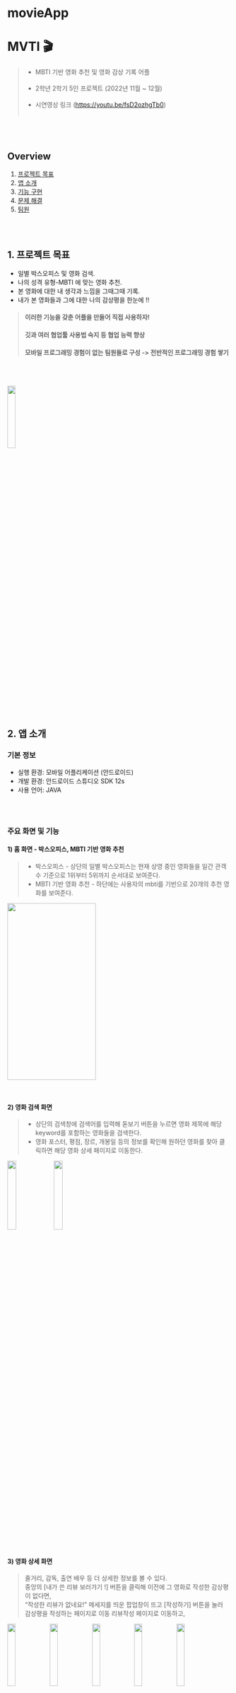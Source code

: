 # movieApp

MVTI 🎬
===========================================
> - MBTI 기반 영화 추천 및 영화 감상 기록 어플 <br/><br/> 
> - 2학년 2학기 5인 프로젝트 (2022년 11월 ~ 12월) <br/><br/>
> - 시연영상 링크 (https://youtu.be/fsD2ozhgTb0) <br/><br/>

<br/><br/>

## Overview
1. [프로젝트 목표](https://github.com/ohyyes/movieApp/blob/main/README.md#1-%ED%94%84%EB%A1%9C%EC%A0%9D%ED%8A%B8-%EB%AA%A9%ED%91%9C)
2. [앱 소개](https://github.com/ohyyes/movieApp/blob/main/README.md#2-%EC%95%B1-%EC%86%8C%EA%B0%9C)
3. [기능 구현](https://github.com/ohyyes/movieApp/blob/main/README.md#3-%EA%B8%B0%EB%8A%A5-%EA%B5%AC%ED%98%84)
4. [문제 해결](https://github.com/ohyyes/movieApp/blob/main/README.md#4-%EB%AC%B8%EC%A0%9C-%ED%95%B4%EA%B2%B0)
5. [팀원](https://github.com/ohyyes/movieApp/blob/main/README.md#5-%ED%8C%80%EC%9B%90)

<br/><br/>

## 1. 프로젝트 목표
* 일별 박스오피스 및 영화 검색.
* 나의 성격 유형-MBTI 에 맞는 영화 추천.  
* 본 영화에 대한 내 생각과 느낌을 그때그때 기록.  
* 내가 본 영화들과 그에 대한 나의 감상평을 한눈에 !!
> #### 이러한 기능을 갖춘 어플을 만들어 직접 사용하자!
> #### 깃과 여러 협업툴 사용법 숙지 등 협업 능력 향상
> #### 모바일 프로그래밍 경험이 없는 팀원들로 구성 -> 전반적인 프로그래밍 경험 쌓기

<br/><br/>




<img src="" width="19%"/>




## 2. 앱 소개 
### 기본 정보
* 실행 환경: 모바일 어플리케이션 (안드로이드)
* 개발 환경: 안드로이드 스튜디오 SDK 12s
* 사용 언어: JAVA

<br/><br/>

### 주요 화면 및 기능
#### 1) 홈 화면 - 박스오피스, MBTI 기반 영화 추천
> - 박스오피스 - 상단의 일별 박스오피스는 현재 상영 중인 영화들을 일간 관객수 기준으로 1위부터 5위까지 순서대로 보여준다. <br/>
> - MBTI 기반 영화 추천 - 하단에는 사용자의 mbti를 기반으로 20개의 추천 영화를 보여준다. <br/>

<img src="https://user-images.githubusercontent.com/84231143/227759812-38af1042-0a5a-4a3d-8b5b-1ffa96d94357.JPG" width="200" height="400"/> </br>

</br>

#### 2) 영화 검색 화면
> - 상단의 검색창에 검색어를 입력해 돋보기 버튼을 누르면 영화 제목에 해당 keyword를 포함하는 영화들을 검색한다.
> - 영화 포스터, 평점, 장르, 개봉일 등의 정보를 확인해 원하던 영화를 찾아 클릭하면 해당 영화 상세 페이지로 이동한다. <br/>

<img src="https://user-images.githubusercontent.com/84231143/227759838-799b104a-9160-457c-9e1a-0443c66c86ef.JPG" width="20%"/> <img src="https://user-images.githubusercontent.com/84231143/227759841-8b9788b9-4d16-44e6-8b45-25d569c77829.JPG" width="20%"/> 

<br/><br/><br/>

</br>

#### 3) 영화 상세 화면
> 줄거리, 감독, 출연 배우 등 더 상세한 정보를 볼 수 있다. <br/>
> 중앙의 [내가 쓴 리뷰 보러가기 !] 버튼을 클릭해 이전에 그 영화로 작성한 감상평이 없다면, <br/>
> “작성한 리뷰가 없네요!” 메세지를 띄운 팝업창이 뜨고 [작성하기] 버튼을 눌러 감상평을 작성하는 페이지로 이동 리뷰작성 페이지로 이동하고,<br/>

<img src="https://user-images.githubusercontent.com/84231143/227760500-8adaeaf7-0967-4265-81a1-1293ecdf3539.JPG" width="19%"/><img src="https://user-images.githubusercontent.com/84231143/227760507-1d724910-e99d-43a3-b7d0-d63351452c6a.JPG" width="19%"/><img src="https://user-images.githubusercontent.com/84231143/227760508-7575bbcd-f7c4-4edc-8cdb-865d5de8d7d7.JPG" width="19%"/><img src="https://user-images.githubusercontent.com/84231143/227760511-0b89fffb-4584-4fd9-b008-41421127ced7.JPG" width="19%"/><img src="https://user-images.githubusercontent.com/84231143/227760513-7f5ad873-beb2-45e1-8b28-de65c92289a7.JPG" width="19%"/> 
<br/><br/><br/>

> 기존에 작성한 리뷰가 있었다면 저장된 해당 영화의 감상평 상세 페이지로 이동한다.</br>
> 영화 상세 페이지에서는 파이어베이스와 연동하여 사용자가 리뷰를 작성하였는지 먼저 확인한다. <br/>
> 사용자가 작성했을 경우, 평점과 글을 파이어베이스에서 받아 setText로 넘겨주고 작성하지 않았을 경우 값을 넘겨주지 않도록 설정했다. </br>

<img src="https://user-images.githubusercontent.com/84231143/227759844-e2620cf9-1656-494e-afeb-17205a787cba.JPG" width="19%"/><img src="https://user-images.githubusercontent.com/84231143/227759851-afa6d72a-74ec-450c-9933-a03a9c16b282.JPG" width="19%"/>
</br>





</br><br/><br/>

#### 3) 감상평 목록 및 상세 화면
>감상평 목록 페이지에선 사용자가 작성한 감상평들을 보여준다. 영화 포스터 이미지, 제목, 내 평점, 개봉연도, 내가 작성한 감상평 일부분을 확인할 수 있다. 감상평을 클릭하면 해당 감상평 상세 페이지로 이동한다.<br/>
>감상평 상세 페이지에서는 해당 영화에 나만의 평점과 감상평을 남길 수 있다. 상단에 [수정] 버튼을 클릭하면 작성모드로 바뀐다. 작성모드에서 별점을 눌러 나의 별점을 남기고, 감상평을 입력한 후에 상단에 [등록] 버튼을 누르면 감상평이 저장되고, 작성된 감상평을 뷰어모드로 전환된다. </br>

<img src="https://user-images.githubusercontent.com/84231143/227760898-a2a165b6-787b-49fe-9d2d-8d98f28d739c.JPG" width="19%"/><img src="https://user-images.githubusercontent.com/84231143/227760900-999e3538-b151-466b-8f88-6342f5ca33c6.JPG" width="19%"/><img src="https://user-images.githubusercontent.com/84231143/227760901-f4414fe9-12ed-4fbd-9961-f1016dc0c020.JPG" width="19%"/><img src="https://user-images.githubusercontent.com/84231143/227760902-04404edc-b63c-4bc5-9deb-c4c07e8a1427.JPG" width="19%"/>


</br></br>

#### 4) 마이페이지 - 정보 수정, 감상평 목록
> 사용자의 닉네임과 MBTI 정보를 보여준다.</br> 
> 마이페이지의 하단에는 사용자가 감상평을 작성한 영화들을 좌우로 스크롤하며 볼 수 있다. 원하는 영화를 클릭하면, 해당 영화로 작성한 감상평 상세 페이지로 이동한다. </br>

<img src="https://user-images.githubusercontent.com/84231143/227760903-5bc74bcf-76ef-43c3-aff6-c5d62af99f73.JPG" width="19%"/>
<br/><br/>

> [내 프로필 수정하기] 버튼을 누르면 닉네임과 MBTI를 수정할 수 있는 페이지로 이동한다.<br/>

<img src="https://user-images.githubusercontent.com/84231143/227760903-5bc74bcf-76ef-43c3-aff6-c5d62af99f73.JPG" width="19%"/> <img src="https://user-images.githubusercontent.com/84231143/227760904-b70aa3a1-6a1d-4cb4-ae8e-a28dce2b8efe.JPG" width="19%"/> <img src="https://user-images.githubusercontent.com/84231143/227760905-0bc98e2f-e9ec-4ae8-bf23-8e55da22bf15.JPG" width="19%"/> <img src="https://user-images.githubusercontent.com/84231143/227760908-871eab6e-df00-4b0d-be6e-60eb2dcd7cb6.JPG" width="19%"/>


</br>

> 마이페이지의 하단 오른쪽의 [더보기] 버튼을 누르면 사용자가 작성한 전체 감상평 목록으로 이동한다.  </br>

<img src="https://user-images.githubusercontent.com/84231143/227760909-a988d4ee-1e24-4874-a336-faa37d299b9c.JPG" width="19%"/> <img src="https://user-images.githubusercontent.com/84231143/227761805-a14ced2e-f334-4d95-a811-c6da0422448e.JPG" width="19%"/>

</br>

## 3. 기능 구현

1) 스플래쉬 화면 </br>
front </br>
어플을 처음 실행했을 때 스플래쉬를 통해 애니메이션을 추가. </br>
<img src="https://user-images.githubusercontent.com/84231143/227761100-3cb5884f-8495-4801-96c5-1e5e8542e130.JPG" width="19%"/><img src="https://user-images.githubusercontent.com/84231143/227761101-9bdfe0e8-695b-47a0-b354-dd81d8a02706.JPG" width="19%"/>

</br>

2) 회원가입 화면 </br>
front </br>
로그인 화면과 비슷하게 각 입력값과 MBTI 토글을 하나라도 입력하지 않으면 버튼이 눌리지 않게 구현. 모든 입력값이 있다면 버튼이 활성화된 이미지로 변경된다. 비밀번호는  toggle을 설정하여 비밀번호가 안보이는 것을 기본값으로 구현했다.
</br>

<img src="https://user-images.githubusercontent.com/84231143/227761347-73534fca-a315-4628-8161-067baca1749e.JPG" width="19%"/><img src="https://user-images.githubusercontent.com/84231143/227761348-f0b856e6-cad1-408b-b393-0e6cef2da174.JPG" width="19%"/>
</br>
<img src="https://user-images.githubusercontent.com/84231143/227761350-30fac2c5-9953-41b0-92e7-21144cba502f.JPG" width="19%"/> <img src="https://user-images.githubusercontent.com/84231143/227761351-a74d9b47-005a-4bfd-9969-186d34d4c9b8.JPG" width="19%"/> 
</br>
<img src="https://user-images.githubusercontent.com/84231143/227761352-885ec660-fe00-4f8a-9ecd-4561b5f9143f.JPG" width="19%"/> <img src="https://user-images.githubusercontent.com/84231143/227761345-77aa325a-fe36-4c1b-997f-df03b66b65b1.JPG" width="19%"/> <img src="https://user-images.githubusercontent.com/84231143/227761346-672c3d19-7e9a-46c1-85e2-b718586c18c5.JPG" width="19%"/>

</br>




<img src="" width="19%"/>

</br>

3) 로그인 화면 </br>
front </br>
로그인 화면은 이메일과 비밀번호 입력받는 가능과 입력값 유무에 따라 에러메세지를 Toast로 표시한다. 비밀번호는 회원가입과 마찬가지로 toggle을 설정하여 비밀번호가 안보이는 것을 기본값으로 구현했습니다. 
</br>

<img src="https://user-images.githubusercontent.com/84231143/227761936-13655761-8506-42c8-b046-bd35211c2016.JPG" width="19%"/><img src="https://user-images.githubusercontent.com/84231143/227761977-718f8a6e-4032-4b1c-969b-49e632d66d9f.JPG" width="19%"/> <img src="https://user-images.githubusercontent.com/84231143/227761938-63051a32-22ba-4dcd-9b25-277483100720.JPG" width="19%"/>

</br>

4) 홈화면 </br>
front </br>
홈화면에서는 네비게이션 바를 이용해 프래그먼트 전환할 수 있다. 홈화면의 주요 기능은 실시간 박스오피스 영화와 유저 mbti를 기반으로 추천되는 영화를 표시하는 것이다. 이 부분은 recyclerview로 구현했습니다. </br>
back </br>
 네이버에서 “박스오피스”라고 검색했을 때 나오는 페이지에서 1위부터 5위까지의 영화 정보(제목, 포스터)를 Jsoup 라이브러리를 이용해 가져와 UI에 띄울 수 있도록 fragment와 연결한다. </br>
추천 영화는 임의로 인기 있는 영화 목록 데이터를 데이터베이스에 저장해두고 각 영화마다 16개의  MBTI 중 하나를 매칭하여 사용자의 MBTI 유형에서 4개 항목 중 3개 이상이 겹치는 영화들을 20개 보여준다. </br>


5) 영화 검색 페이지 (fragment) </br>
front </br>
영화 검색 페이지의 구성은 다음과 같습니다. 상단에는 검색어 입력창과 중앙에는 리사이클러뷰로 구성이 되어있습니다. 영화 검색 결과는 백엔드의 권해담님이 api를 이용해 추린 결과를 리사이클러뷰의 아이템 형식으로 나오도록 했습니다. 검색을 했을 때, 검색 결과가 있다면, 그 결과를 수직 리사이클러뷰로 보여주고, 없을 때는 해당 검색 결과가 없다는 레이아웃을 보여줍니다. 리사이클러뷰의 각 아이템을 클릭하면, 클릭된 현재 아이템의 데이터를 영화 상세페이지 프래그먼트에 전달하면서 화면전환하도록 구현했습니다.
</br>
back </br>
사용자가 입력한 키워드를 네이버 영화에서 검색한 결과 나오는 영화 목록을 Jsoup으로 가져와 각 영화의 제목, 포스터 이미지, 평점, 장르, 상영 시간, 감독, 출연 배우, 줄거리 정보를 MovieMainData 객체에 저장한다. MovieMainData 객체들을 어댑터를 사용해 프래그먼트에 띄운다. </br>
영화를 하나 클릭하면 영화 상세 프래그먼트로 MovieMainData 객체를 보내준다.
</br>
 
6) 영화 상세 페이지 </br>
front </br>
중앙 콘텐트는 스크롤뷰로 구성을 했고, [내가 쓴 리뷰 보러가기] 버튼을 눌렀을 때, 가져올 감상평 데이터가 있는지 확인. 감상평이 있다면 해당 영화로 작성된 감상평 상세페이지 프래그먼트로 이동하고, 없다면, 감상평이 없다는 팝업창에 [작성하기] 버튼으로 감상평 상세페이지 프래그먼트로 이동하도록 구현했습니다. 
</br>
back </br>
영화 검색 페이지에서 bundle 형태로 전달한 MovieMainData 객체를 상세 페이지 프래그먼트로 받아와 화면에 띄운다. </br>
 
7) 감상평 목록 페이지 </br>
front </br>
감상평 목록화면은 유저가 작성한 감상평을 보여주는 화면입니다. 이 부분도 라시이클러뷰로 구현을 했는데 감상평 데이터가 없을 때에는 두번째 화면처럼 감상평이 없다는 것을 알려줍니다. 이외에도 편집 버튼을 통해 다중선택과 삭제룰 할 수 있고 spinner 위젯으로 각 기준이 따른 정렬도 가능하도록 하였습니다. </br>
back </br>
 
8) 감상평 상세 페이지 </br>
front </br>
감상평 상세 페이지에서는 데이터 유무로 표시되는 화면이 다릅니다. 데이터가 있다면 감상평 수정을 할 수 있고 데이터가 없다면 오른쪽 화면을 보여주며 별점을 선택하고 내용을 등록하는 기능을 담았습니다. </br>
back </br>
해당하는 영화의 포스터, 제목, 별점, 평점을 Firebase에서 가져와 보여줍니다. </br>


9) 마이페이지 </br>
front </br>
마이페이지의 상단에는 회원정보를 TextView로 보이게했고, 중앙에는 [프로필 수정하기] 버튼이, 하단에는 내가 작성한 감상평 목록을 리사이클러뷰로 보여줍니다. [프로필 수정하기] 버튼을 누르면 프로필 수정 페이지로 이동합니다. 마이페이지의 하단에는 수평 리사이클러뷰를 사용해서 내 감상평 목록들을 포스터 형식으로 보이게 구현했습니다. 앞전에 소개한 영화 검색페이지와 비슷하게 기존에 작성한 감상평이 있을때만 리사이클러뷰를 보이게 설정했습니다. 각 아이템을 클릭하면 해당 감상평 상세 페이지로 이동합니다. </br>

back </br>
Firerbase에서 닉네임, MBTI값을 가져와 보여줍니다. 사용자가 작성한 리뷰를 띄울 수 있도록 데이터를 보내줍니다. </br>


10) 프로필 수정 페이지 </br>
front </br>
기존 회원 정보 중 닉네임과 MBTI를 불러오고 사용자가 수정할 때는 닉네임 EditText에 입력값이 있는 경우에만 [완료] 버튼이 활성화 되도록 만들었습니다. [완료] 버튼을 누르면 저장한 후, 마이페이지로 다시 돌아옵니다. </br> 
back </br>
Firerbase에서 닉네임, MBTI값을 가져와 보여줍니다. 사용자가 작성한 리뷰를 띄울 수 있도록 데이터를 보내줍니다. </br>

<br/><br/>

## 4. 문제 해결 </br>

<br/><br/>

## 5. 팀원
##### 팀장: 송규원
##### 프론트: 김혜은, 박수연
##### 백: 권해담, 송규원, 유다영
